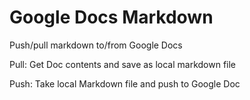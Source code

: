 # Google Docs Markdown

Push/pull markdown to/from Google Docs

Pull: Get Doc contents and save as local markdown file

Push: Take local Markdown file and push to Google Doc
